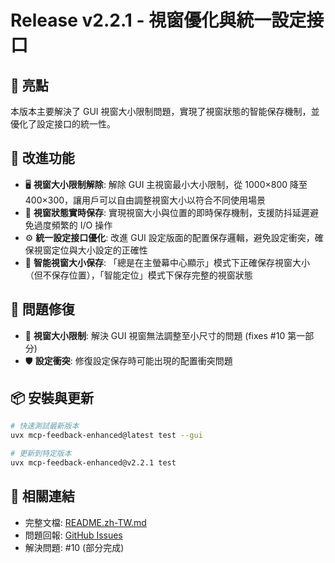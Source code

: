 # Release v2.2.1 - 視窗優化與統一設定接口

## 🌟 亮點
本版本主要解決了 GUI 視窗大小限制問題，實現了視窗狀態的智能保存機制，並優化了設定接口的統一性。

## 🚀 改進功能
- 🖥️ **視窗大小限制解除**: 解除 GUI 主視窗最小大小限制，從 1000×800 降至 400×300，讓用戶可以自由調整視窗大小以符合不同使用場景
- 💾 **視窗狀態實時保存**: 實現視窗大小與位置的即時保存機制，支援防抖延遲避免過度頻繁的 I/O 操作
- ⚙️ **統一設定接口優化**: 改進 GUI 設定版面的配置保存邏輯，避免設定衝突，確保視窗定位與大小設定的正確性
- 🎯 **智能視窗大小保存**: 「總是在主螢幕中心顯示」模式下正確保存視窗大小（但不保存位置），「智能定位」模式下保存完整的視窗狀態

## 🐛 問題修復
- 🔧 **視窗大小限制**: 解決 GUI 視窗無法調整至小尺寸的問題 (fixes #10 第一部分)
- 🛡️ **設定衝突**: 修復設定保存時可能出現的配置衝突問題

## 📦 安裝與更新
```bash
# 快速測試最新版本
uvx mcp-feedback-enhanced@latest test --gui

# 更新到特定版本
uvx mcp-feedback-enhanced@v2.2.1 test
```

## 🔗 相關連結
- 完整文檔: [README.zh-TW.md](../../README.zh-TW.md)
- 問題回報: [GitHub Issues](https://github.com/Minidoracat/mcp-feedback-enhanced/issues)
- 解決問題: #10 (部分完成) 
